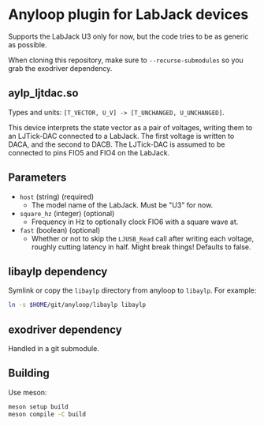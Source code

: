 Anyloop plugin for LabJack devices
==================================

Supports the LabJack U3 only for now, but the code tries to be as generic as
possible.

When cloning this repository, make sure to `--recurse-submodules` so you grab
the exodriver dependency.


aylp_ljtdac.so
--------------

Types and units: `[T_VECTOR, U_V] -> [T_UNCHANGED, U_UNCHANGED]`.

This device interprets the state vector as a pair of voltages, writing them to
an LJTick-DAC connected to a LabJack. The first voltage is written to DACA, and
the second to DACB. The LJTick-DAC is assumed to be connected to pins FIO5 and
FIO4 on the LabJack.

Parameters
----------

- `host` (string) (required)
  - The model name of the LabJack. Must be "U3" for now.
- `square_hz` (integer) (optional)
  - Frequency in Hz to optionally clock FIO6 with a square wave at.
- `fast` (boolean) (optional)
  - Whether or not to skip the `LJUSB_Read` call after writing each voltage,
    roughly cutting latency in half. Might break things! Defaults to false.




libaylp dependency
------------------

Symlink or copy the `libaylp` directory from anyloop to `libaylp`. For example:

```sh
ln -s $HOME/git/anyloop/libaylp libaylp
```


exodriver dependency
--------------------

Handled in a git submodule.


Building
--------

Use meson:

```sh
meson setup build
meson compile -C build
```


